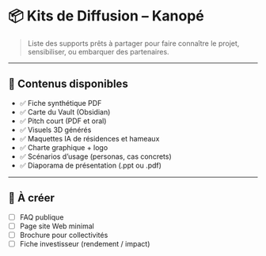 # 📦 Kits de Diffusion – Kanopé

> Liste des supports prêts à partager pour faire connaître le projet, sensibiliser, ou embarquer des partenaires.

---

## 📁 Contenus disponibles

- ✅ Fiche synthétique PDF
- ✅ Carte du Vault (Obsidian)
- ✅ Pitch court (PDF et oral)
- ✅ Visuels 3D générés
- ✅ Maquettes IA de résidences et hameaux
- ✅ Charte graphique + logo
- ✅ Scénarios d’usage (personas, cas concrets)
- ✅ Diaporama de présentation (.ppt ou .pdf)

---

## 🧩 À créer

- [ ] FAQ publique
- [ ] Page site Web minimal
- [ ] Brochure pour collectivités
- [ ] Fiche investisseur (rendement / impact)
